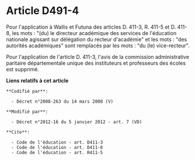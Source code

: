 # Article D491-4

Pour l'application à Wallis et Futuna des articles D. 411-3, R. 411-5 et D. 411-8, les mots : "(du)               le
directeur académique des services de l'éducation nationale agissant sur délégation du recteur d'académie"  et les mots : "des
autorités académiques" sont remplacés par les mots : "du (le) vice-recteur". 

Pour l'application de l'article D. 411-3, l'avis de la commission administrative paritaire départementale unique des
instituteurs et professeurs des écoles est supprimé.

**Liens relatifs à cet article**

	**Codifié par**:

	  - Décret n°2008-263 du 14 mars 2008 (V)

	**Modifié par**:

	  - Décret n°2012-16 du 5 janvier 2012 - art. 7 (VD)

	**Cite**:

	  - Code de l'éducation - art. D411-3
	  - Code de l'éducation - art. D411-8
	  - Code de l'éducation - art. R411-5
